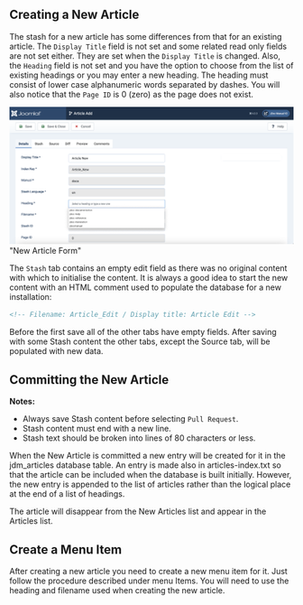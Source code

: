 <!-- Filename: Article_New / Display title: Article New -->

## Creating a New Article

The stash for a new article has some differences from that for an existing article.
The `Display Title` field is not set and some related read only fields are not set
either. They are set when the `Display Title` is changed. Also, the `Heading` field
is not set and you have the option to choose from the list of existing headings
or you may enter a new heading. The heading must consist of lower case
alphanumeric words separated by dashes. You will also notice that the
`Page ID` is 0 (zero) as the page does not exist.

![new article form](../../../images/en/jdocmanual/article-new.png) "New Article Form"

The `Stash` tab contains an empty edit field as there was no original content
with which to initialise the content. It is always a good idea to start the new
content with an HTML comment used to populate the database for a new
installation:

```markdown
<!-- Filename: Article_Edit / Display title: Article Edit -->
```
Before the first save all of the other tabs have empty fields. After saving with
some Stash content the other tabs, except the Source tab, will be populated with
new data.

## Committing the New Article

**Notes:**
- Always save Stash content before selecting `Pull Request`.
- Stash content must end with a new line.
- Stash text should be broken into lines of 80 characters or less.

When the New Article is committed a new entry will be created for it in the jdm_articles
database table. An entry is made also in articles-index.txt so that the article can be
included when the database is built initially. However, the new entry is appended to
the list of articles rather than the logical place at the end of a list of headings.

The article will disappear from the New Articles list and appear in the Articles list.

## Create a Menu Item

After creating a new article you need to create a new menu item for it. Just follow the procedure
described under menu Items. You will need to use the heading and filename used when
creating the new article.
